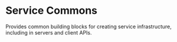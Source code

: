 # Service Commons

Provides common building blocks for creating service infrastructure, including in servers and client APIs. 
